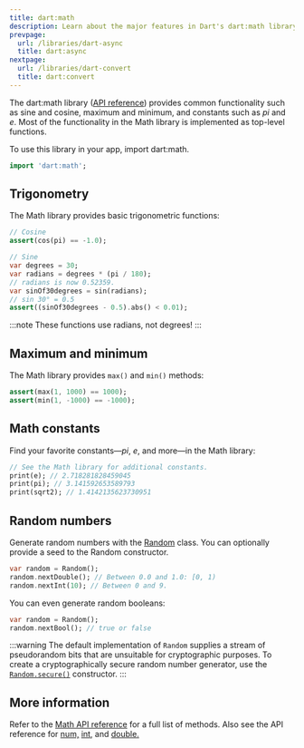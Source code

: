 ```yaml
---
title: dart:math
description: Learn about the major features in Dart's dart:math library.
prevpage:
  url: /libraries/dart-async
  title: dart:async
nextpage:
  url: /libraries/dart-convert
  title: dart:convert
---
```


<?code-excerpt replace="/ *\/\/\s+ignore_for_file:[^\n]+\n//g; /(^|\n) *\/\/\s+ignore:[^\n]+\n/$1/g; /(\n[^\n]+) *\/\/\s+ignore:[^\n]+\n/$1\n/g"?>
<?code-excerpt plaster="none"?>

The dart:math library ([API reference][dart:math])
provides common functionality such as sine and cosine,
maximum and minimum, and constants such as *pi* and *e*. Most of the
functionality in the Math library is implemented as top-level functions.

To use this library in your app, import dart:math.

<?code-excerpt "misc/test/library_tour/math_test.dart (import)"?>
```dart
import 'dart:math';
```


## Trigonometry

The Math library provides basic trigonometric functions:

<?code-excerpt "misc/test/library_tour/math_test.dart (trig)"?>
```dart
// Cosine
assert(cos(pi) == -1.0);

// Sine
var degrees = 30;
var radians = degrees * (pi / 180);
// radians is now 0.52359.
var sinOf30degrees = sin(radians);
// sin 30° = 0.5
assert((sinOf30degrees - 0.5).abs() < 0.01);
```

:::note
These functions use radians, not degrees!
:::


## Maximum and minimum

The Math library provides `max()` and `min()` methods:

<?code-excerpt "misc/test/library_tour/math_test.dart (min-max)"?>
```dart
assert(max(1, 1000) == 1000);
assert(min(1, -1000) == -1000);
```


## Math constants

Find your favorite constants—*pi*, *e*, and more—in the Math library:

<?code-excerpt "misc/test/library_tour/math_test.dart (constants)"?>
```dart
// See the Math library for additional constants.
print(e); // 2.718281828459045
print(pi); // 3.141592653589793
print(sqrt2); // 1.4142135623730951
```


## Random numbers

Generate random numbers with the [Random][] class. You can
optionally provide a seed to the Random constructor.

<?code-excerpt "misc/test/library_tour/math_test.dart (random)"?>
```dart
var random = Random();
random.nextDouble(); // Between 0.0 and 1.0: [0, 1)
random.nextInt(10); // Between 0 and 9.
```

You can even generate random booleans:

<?code-excerpt "misc/test/library_tour/math_test.dart (random-bool)"?>
```dart
var random = Random();
random.nextBool(); // true or false
```

:::warning
The default implementation of `Random` supplies a stream of pseudorandom bits
that are unsuitable for cryptographic purposes.
To create a cryptographically secure random number generator,
use the [`Random.secure()`][] constructor.
:::

## More information

Refer to the [Math API reference][dart:math] for a full list of methods.
Also see the API reference for [num,][num] [int,][int] and [double.][double]

[Random]: {{site.dart-api}}/{{site.sdkInfo.channel}}/dart-math/Random-class.html
[`Random.secure()`]: {{site.dart-api}}/{{site.sdkInfo.channel}}/dart-math/Random/Random.secure.html
[dart:math]: {{site.dart-api}}/{{site.sdkInfo.channel}}/dart-math/dart-math-library.html
[double]: {{site.dart-api}}/{{site.sdkInfo.channel}}/dart-core/double-class.html
[int]: {{site.dart-api}}/{{site.sdkInfo.channel}}/dart-core/int-class.html
[num]: {{site.dart-api}}/{{site.sdkInfo.channel}}/dart-core/num-class.html
